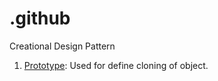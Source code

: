 # .github

Creational Design Pattern

1. [Prototype](https://github.com/SS-LLD/prototype.git): Used for define cloning of object. 
